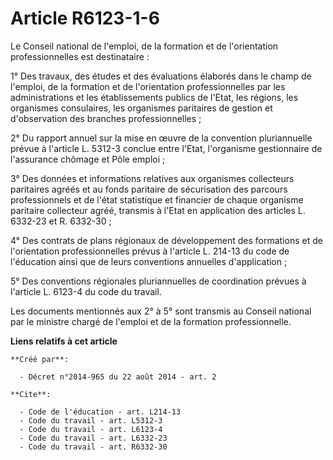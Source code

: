 # Article R6123-1-6

Le Conseil national de l'emploi, de la formation et de l'orientation professionnelles est destinataire : 

1° Des travaux, des études et des évaluations élaborés dans le champ de l'emploi, de la formation et de l'orientation
professionnelles par les administrations et les établissements publics de l'Etat, les régions, les organismes consulaires,
les organismes paritaires de gestion et d'observation des branches professionnelles ; 

2° Du rapport annuel sur la mise en œuvre de la convention pluriannuelle prévue à l'article L. 5312-3 conclue entre l'Etat,
l'organisme gestionnaire de l'assurance chômage et Pôle emploi ; 

3° Des données et informations relatives aux organismes collecteurs paritaires agréés et au fonds paritaire de sécurisation
des parcours professionnels et de l'état statistique et financier de chaque organisme paritaire collecteur agréé, transmis à
l'Etat en application des articles L. 6332-23 et R. 6332-30 ; 

4° Des contrats de plans régionaux de développement des formations et de l'orientation professionnelles prévus à l'article L.
214-13 du code de l'éducation ainsi que de leurs conventions annuelles d'application ; 

5° Des conventions régionales pluriannuelles de coordination prévues à l'article L. 6123-4 du code du travail. 

Les documents mentionnés aux 2° à 5° sont transmis au Conseil national par le ministre chargé de l'emploi et de la formation
professionnelle.

**Liens relatifs à cet article**

	**Créé par**:

	  - Décret n°2014-965 du 22 août 2014 - art. 2

	**Cite**:

	  - Code de l'éducation - art. L214-13
	  - Code du travail - art. L5312-3
	  - Code du travail - art. L6123-4
	  - Code du travail - art. L6332-23
	  - Code du travail - art. R6332-30
